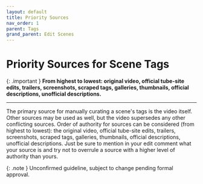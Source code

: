 ```yaml
---
layout: default
title: Priority Sources
nav_order: 1
parent: Tags
grand_parent: Edit Scenes
---
```


# Priority Sources for Scene Tags

{: .important }
**From highest to lowest: original video, official tube-site edits, trailers, screenshots, scraped tags, galleries, thumbnails, official descriptions, unofficial descriptions.**

---

The primary source for manually curating a scene's tags is the video itself. Other sources may be used as well, but the video supersedes any other conflicting sources. Order of authority for sources can be considered (from highest to lowest): the original video, official tube-site edits, trailers, screenshots, scraped tags, galleries, thumbnails, official descriptions, unofficial descriptions. Just be sure to mention in your edit comment what your source is and try not to overrule a source with a higher level of authority than yours.

{: .note }
Unconfirmed guideline, subject to change pending formal approval.
